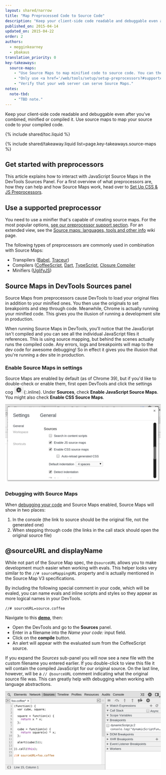 ```yaml
---
layout: shared/narrow
title: "Map Preprocessed Code to Source Code"
description: "Keep your client-side code readable and debuggable even after you've combined, minified or compiled it."
published_on: 2015-04-14
updated_on: 2015-04-22
order: 2
authors:
  - megginkearney
  - pbakaus
translation_priority: 0
key-takeaways:
  source-maps:
    - "Use Source Maps to map minified code to source code. You can then read and debug compiled code in its original source."
    - "Only use <a href='/web/tools/setup/setup-preprocessors?#supported-preprocessors'>preprocessors capable of producing Source Maps</a>."
    - "Verify that your web server can serve Source Maps."
notes:
  note-tbd:
    - "TBD note."
---
```


<p class="intro">
  Keep your client-side code readable and debuggable even after you've combined, minified or compiled it. Use source maps to map your source code to your compiled code.
</p>

{% include shared/toc.liquid %}

{% include shared/takeaway.liquid list=page.key-takeaways.source-maps %}

## Get started with preprocessors

This article explains how to interact with JavaScript Source Maps in the DevTools Sources Panel. For a first overview of what preprocessors are, how they can help and how Source Maps work, head over to [Set Up CSS & JS Preprocessors](/web/tools/setup/setup-preprocessors?#debugging-and-editing-preprocessed-content).

## Use a supported preprocessor

You need to use a minifier that's capable of creating source maps. For the most popular options, [see our preprocessor support section](/web/tools/setup/setup-preprocessors?#supported-preprocessors). For an extended view, see the [Source maps: languages, tools and other info](https://github.com/ryanseddon/source-map/wiki/Source-maps:-languages,-tools-and-other-info) wiki page.

The following types of preprocessors are commonly used in combination with Source Maps:

* Transpilers ([Babel](https://babeljs.io/), [Traceur](https://github.com/google/traceur-compiler/wiki/Getting-Started))
* Compilers ([CoffeeScript](http://coffeescript.org), [Dart](https://www.dartlang.org), [TypeScript](http://www.typescriptlang.org/), [Closure Compiler](https://github.com/google/closure-compiler)
* Minifiers ([UglifyJS](https://github.com/mishoo/UglifyJS))

## Source Maps in DevTools Sources panel

Source Maps from preprocessors cause DevTools to load your original files in addition to your minified ones. You then use the originals to set breakpoints and step through code. Meanwhile, Chrome is actually running your minified code. This gives you the illusion of running a development site in production.

When running Source Maps in DevTools, you'll notice that the JavaScript isn't compiled and you can see all the individual JavaScript files it references. This is using source mapping, but behind the scenes actually runs the compiled code. Any errors, logs and breakpoints will map to the dev code for awesome debugging! So in effect it gives you the illusion that you're running a dev site in production.

### Enable Source Maps in settings

Source Maps are enabled by default (as of Chrome 39), but if you'd like to double-check or enable them, first open DevTools and click the settings cog ![gear](imgs/gear.png){:.inline}. Under **Sources**, check **Enable JavaScript Source Maps**. You might also check **Enable CSS Source Maps**.

![Enable Source Maps](imgs/source-maps.jpg)

### Debugging with Source Maps

When [debugging your code](/web/tools/chrome-devtools/debug/breakpoints/step-code) and Source Maps enabled, Source Maps will show in two places:

1. In the console (the link to source should be the original file, not the generated one)
2. When stepping through code (the links in the call stack should open the original source file)

## @sourceURL and displayName

While not part of the Source Map spec, the `@sourceURL` allows you to make development much easier when working with evals. This helper looks very similar to the `//# sourceMappingURL` property and is actually mentioned in the Source Map V3 specifications.

By including the following special comment in your code, which will be evaled, you can name evals and inline scripts and styles so they appear as more logical names in your DevTools.

`//# sourceURL=source.coffee`

Navigate to this
**[demo](http://www.thecssninja.com/demo/source_mapping/compile.html)**, then:

* Open the DevTools and go to the **Sources** panel.
* Enter in a filename into the _Name your code:_ input field.
* Click on the **compile** button.
* An alert will appear with the evaluated sum from the CoffeeScript source.

If you expand the _Sources_ sub-panel you will now see a new file with the custom filename you entered earlier. If you double-click to view this file it will contain the compiled JavaScript for our original source. On the last line, however, will be a `// @sourceURL` comment indicating what the original source file was. This can greatly help with debugging when working with language abstractions.

![Working with sourceURL](imgs/coffeescript.jpg)


